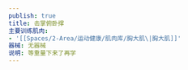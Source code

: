 ```yaml
---
publish: true
title: 击掌俯卧撑
主要训练肌肉:
- '[[Spaces/2-Area/运动健康/肌肉库/胸大肌\|胸大肌]]'
器械: 无器械
说明: 等重量下来了再学
---
```


